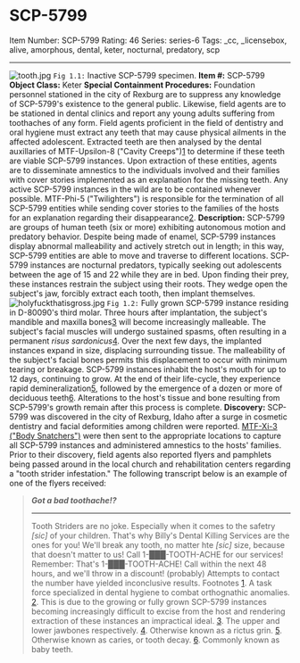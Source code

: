 # SCP-5799
Item Number: SCP-5799
Rating: 46
Series: series-6
Tags: _cc, _licensebox, alive, amorphous, dental, keter, nocturnal, predatory, scp

---

![tooth.jpg](https://scp-wiki.wdfiles.com/local--files/scp-5799/tooth.jpg)
`Fig 1.1:` Inactive SCP-5799 specimen.
**Item #:** SCP-5799
**Object Class:** Keter
**Special Containment Procedures:** Foundation personnel stationed in the city of Rexburg are to suppress any knowledge of SCP-5799's existence to the general public. Likewise, field agents are to be stationed in dental clinics and report any young adults suffering from toothaches of any form.
Field agents proficient in the field of dentistry and oral hygiene must extract any teeth that may cause physical ailments in the affected adolescent. Extracted teeth are then analysed by the dental auxillaries of MTF-Upsilon-8 ("Cavity Creeps")[1](javascript:;) to determine if these teeth are viable SCP-5799 instances. Upon extraction of these entities, agents are to disseminate amnestics to the individuals involved and their families with cover stories implemented as an explanation for the missing teeth.
Any active SCP-5799 instances in the wild are to be contained whenever possible. MTF-Phi-5 ("Twilighters") is responsible for the termination of all SCP-5799 entities while sending cover stories to the families of the hosts for an explanation regarding their disappearance[2](javascript:;).
**Description:** SCP-5799 are groups of human teeth (six or more) exhibiting autonomous motion and predatory behavior. Despite being made of enamel, SCP-5799 instances display abnormal malleability and actively stretch out in length; in this way, SCP-5799 entities are able to move and traverse to different locations.
SCP-5799 instances are nocturnal predators, typically seeking out adolescents between the age of 15 and 22 while they are in bed. Upon finding their prey, these instances restrain the subject using their roots. They wedge open the subject's jaw, forcibly extract each tooth, then implant themselves.
![holyfuckthatisgross.jpg](https://scp-wiki.wdfiles.com/local--files/scp-5799/holyfuckthatisgross.jpg)
`Fig 1.2:` Fully grown SCP-5799 instance residing in D-80090's third molar.
Three hours after implantation, the subject's mandible and maxilla bones[3](javascript:;) will become increasingly malleable. The subject's facial muscles will undergo sustained spasms, often resulting in a permanent _risus sardonicus_[4](javascript:;). Over the next few days, the implanted instances expand in size, displacing surrounding tissue. The malleability of the subject's facial bones permits this displacement to occur with minimum tearing or breakage.
SCP-5799 instances inhabit the host's mouth for up to 12 days, continuing to grow. At the end of their life-cycle, they experience rapid demineralization[5](javascript:;), followed by the emergence of a dozen or more of deciduous teeth[6](javascript:;). Alterations to the host's tissue and bone resulting from SCP-5799's growth remain after this process is complete.
**Discovery:** SCP-5799 was discovered in the city of Rexburg, Idaho after a surge in cosmetic dentistry and facial deformities among children were reported. [MTF-Xi-3 ("Body Snatchers")](/scp-069) were then sent to the appropriate locations to capture all SCP-5799 instances and administered amnestics to the hosts' families.
Prior to their discovery, field agents also reported flyers and pamphlets being passed around in the local church and rehabilitation centers regarding a "tooth strider infestation." The following transcript below is an example of one of the flyers received:
> **_Got a bad toothache!?_**
> * * *
> Tooth Striders are no joke. Especially when it comes to the safetry _[sic]_ of your children.
> That's why Billy's Dental Killing Services are the ones for you!
> We'll break any tooth, no matter hte _[sic]_ size, because that doesn't matter to us!
> Call 1-███-TOOTH-ACHE for our services! Remember: That's 1-███-TOOTH-ACHE!
> Call within the next 48 hours, and we'll throw in a discount! (probably)
Attempts to contact the number have yielded inconclusive results.
Footnotes
[1](javascript:;). A task force specialized in dental hygiene to combat orthognathic anomalies.
[2](javascript:;). This is due to the growing or fully grown SCP-5799 instances becoming increasingly difficult to excise from the host and rendering extraction of these instances an impractical ideal.
[3](javascript:;). The upper and lower jawbones respectively.
[4](javascript:;). Otherwise known as a rictus grin.
[5](javascript:;). Otherwise known as caries, or tooth decay.
[6](javascript:;). Commonly known as baby teeth.